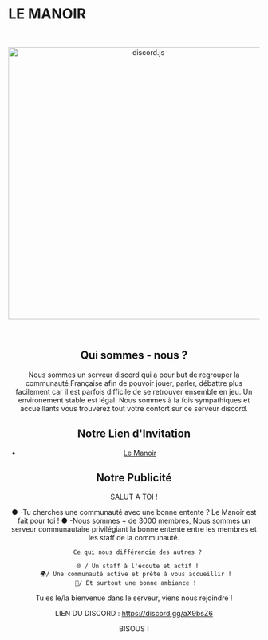 # LE MANOIR


<div align="center">
  <br />
  <p>
    <a href="https://discord.js.org"><img src="https://discordapp.com/assets/bb408e0343ddedc0967f246f7e89cebf.svg" width="546" alt="discord.js" /></a>
  </p>
  <br />
  <p>
   

## Qui sommes - nous ?

Nous sommes un serveur discord qui a pour but de regrouper la communauté Française afin de pouvoir jouer, parler, débattre plus facilement car il est parfois difficile de se retrouver ensemble en jeu. Un environement stable est légal. Nous sommes à la fois sympathiques et accueillants vous trouverez tout votre confort sur ce serveur discord.


## Notre Lien d'Invitation
* [Le Manoir](https://discord.gg/aX9bsZ6) 




## Notre Publicité 

SALUT A TOI ! 

● -Tu cherches une communauté avec une bonne entente ? Le Manoir est fait pour toi ! 
● -Nous sommes + de 3000 membres, Nous sommes un serveur communautaire privilégiant la bonne entente entre les membres et les staff de la communauté.


      Ce qui nous différencie des autres ?

      🌐 / Un staff à l'écoute et actif !
      🌍/ Une communauté active et prête à vous accueillir ! 
      🎲/ Et surtout une bonne ambiance ! 

Tu es le/la bienvenue dans le serveur, viens nous rejoindre !

LIEN DU DISCORD : https://discord.gg/aX9bsZ6

BISOUS !

